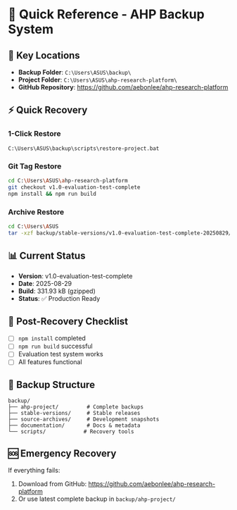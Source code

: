 # 🚀 Quick Reference - AHP Backup System

## 📍 Key Locations
- **Backup Folder**: `C:\Users\ASUS\backup\`
- **Project Folder**: `C:\Users\ASUS\ahp-research-platform\`
- **GitHub Repository**: https://github.com/aebonlee/ahp-research-platform

## ⚡ Quick Recovery

### 1-Click Restore
```batch
C:\Users\ASUS\backup\scripts\restore-project.bat
```

### Git Tag Restore
```bash
cd C:\Users\ASUS\ahp-research-platform
git checkout v1.0-evaluation-test-complete
npm install && npm run build
```

### Archive Restore
```bash
cd C:\Users\ASUS
tar -xzf backup/stable-versions/v1.0-evaluation-test-complete-20250829/v1.0-evaluation-test-complete-20250829-source.tar.gz
```

## 📊 Current Status
- **Version**: v1.0-evaluation-test-complete
- **Date**: 2025-08-29
- **Build**: 331.93 kB (gzipped)
- **Status**: ✅ Production Ready

## 🔧 Post-Recovery Checklist
- [ ] `npm install` completed
- [ ] `npm run build` successful  
- [ ] Evaluation test system works
- [ ] All features functional

## 📁 Backup Structure
```
backup/
├── ahp-project/         # Complete backups
├── stable-versions/     # Stable releases
├── source-archives/     # Development snapshots  
├── documentation/       # Docs & metadata
└── scripts/            # Recovery tools
```

## 🆘 Emergency Recovery
If everything fails:
1. Download from GitHub: https://github.com/aebonlee/ahp-research-platform
2. Or use latest complete backup in `backup/ahp-project/`